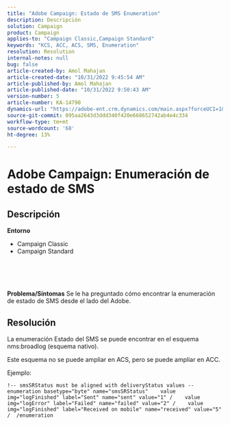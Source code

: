 ```yaml
---
title: "Adobe Campaign: Estado de SMS Enumeration"
description: Descripción
solution: Campaign
product: Campaign
applies-to: "Campaign Classic,Campaign Standard"
keywords: "KCS, ACC, ACS, SMS, Enumeration"
resolution: Resolution
internal-notes: null
bug: false
article-created-by: Amol Mahajan
article-created-date: "10/31/2022 9:45:54 AM"
article-published-by: Amol Mahajan
article-published-date: "10/31/2022 9:50:43 AM"
version-number: 5
article-number: KA-14790
dynamics-url: "https://adobe-ent.crm.dynamics.com/main.aspx?forceUCI=1&pagetype=entityrecord&etn=knowledgearticle&id=6ee59aca-0059-ed11-9561-6045bd006079"
source-git-commit: 095aa2643d3ddd340f420e668652742ab4e4c334
workflow-type: tm+mt
source-wordcount: '68'
ht-degree: 13%

---
```


# Adobe Campaign: Enumeración de estado de SMS

## Descripción

<b>Entorno</b>
- Campaign Classic
- Campaign Standard

<br><br> <br><br><b>Problema/Síntomas</b>
Se le ha preguntado cómo encontrar la enumeración de estado de SMS desde el lado del Adobe.


## Resolución


La enumeración Estado del SMS se puede encontrar en el esquema nms:broadlog (esquema nativo).

Este esquema no se puede ampliar en ACS, pero se puede ampliar en ACC.

Ejemplo:


```
!-- smsSRStatus must be aligned with deliveryStatus values --  enumeration basetype="byte" name="smsSRStatus"    value img="logFinished" label="Sent" name="sent" value="1" /    value img="logError" label="Failed" name="failed" value="2" /    value img="logFinished" label="Received on mobile" name="received" value="5" /  /enumeration
```



